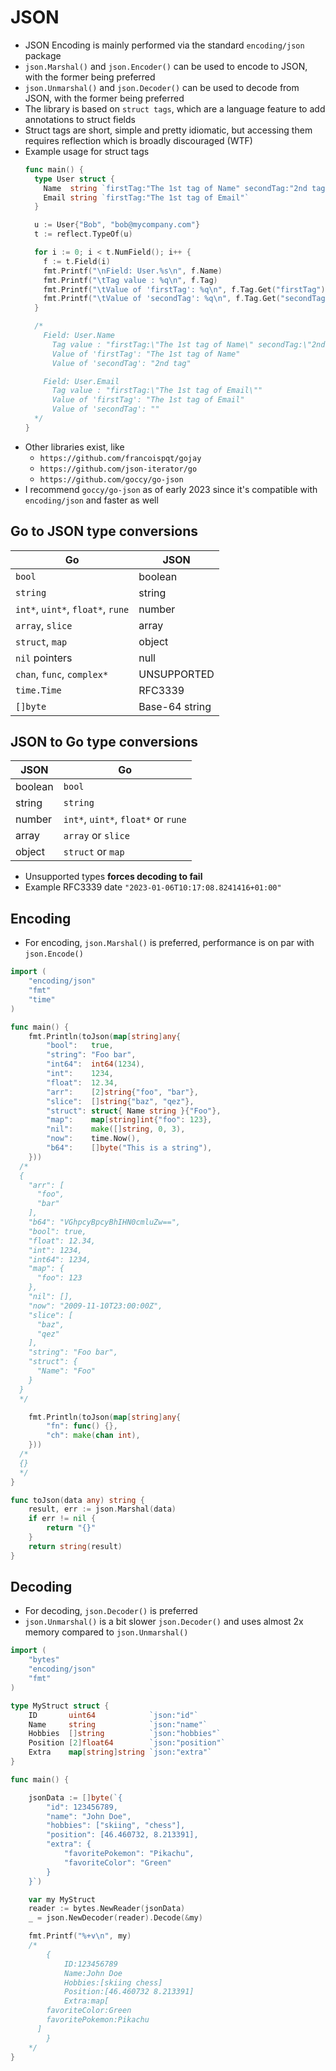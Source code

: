 # JSON

- JSON Encoding is mainly performed via the standard `encoding/json` package
- `json.Marshal()` and `json.Encoder()` can be used to encode to JSON, with the former being preferred
- `json.Unmarshal()` and `json.Decoder()` can be used to decode from JSON, with the former being preferred
- The library is based on `struct tags`, which are a language feature to add annotations to struct fields
- Struct tags are short, simple and pretty idiomatic, but accessing them requires reflection which is broadly discouraged (WTF)
- Example usage for struct tags
  ```go
  func main() {
    type User struct {
      Name  string `firstTag:"The 1st tag of Name" secondTag:"2nd tag"`
      Email string `firstTag:"The 1st tag of Email"`
    }

    u := User{"Bob", "bob@mycompany.com"}
    t := reflect.TypeOf(u)

    for i := 0; i < t.NumField(); i++ {
      f := t.Field(i)
      fmt.Printf("\nField: User.%s\n", f.Name)
      fmt.Printf("\tTag value : %q\n", f.Tag)
      fmt.Printf("\tValue of 'firstTag': %q\n", f.Tag.Get("firstTag"))
      fmt.Printf("\tValue of 'secondTag': %q\n", f.Tag.Get("secondTag"))
    }

    /*
      Field: User.Name
        Tag value : "firstTag:\"The 1st tag of Name\" secondTag:\"2nd tag\""
        Value of 'firstTag': "The 1st tag of Name"
        Value of 'secondTag': "2nd tag"

      Field: User.Email
        Tag value : "firstTag:\"The 1st tag of Email\""
        Value of 'firstTag': "The 1st tag of Email"
        Value of 'secondTag': ""
    */
  }
  ```
- Other libraries exist, like
  - `https://github.com/francoispqt/gojay`
  - `https://github.com/json-iterator/go`
  - `https://github.com/goccy/go-json`
- I recommend `goccy/go-json` as of early 2023 since it's compatible with `encoding/json` and faster as well

## Go to JSON type conversions

| Go                                | JSON           |
|-----------------------------------|----------------|
| `bool`                            | boolean        |
| `string`                          | string         |
| `int*`, `uint*`, `float*`, `rune` | number         |
| `array`, `slice`                  | array          |
| `struct`, `map`                   | object         |
| `nil` pointers                    | null           |
| `chan`, `func`, `complex*`        | UNSUPPORTED    |
| `time.Time`                       | RFC3339        |
| `[]byte`                          | Base-64 string |

## JSON to Go type conversions

| JSON    | Go                                  |
|---------|-------------------------------------|
| boolean | `bool`                              |
| string  | `string`                            |
| number  | `int*`, `uint*`, `float*` or `rune` |
| array   | `array` or `slice`                  |
| object  | `struct` or `map`                   |

- Unsupported types **forces decoding to fail**
- Example RFC3339 date `"2023-01-06T10:17:08.8241416+01:00"`

## Encoding
- For encoding, `json.Marshal()` is preferred, performance is on par with `json.Encode()`

```go
import (
	"encoding/json"
	"fmt"
	"time"
)

func main() {
	fmt.Println(toJson(map[string]any{
		"bool":   true,
		"string": "Foo bar",
		"int64":  int64(1234),
		"int":    1234,
		"float":  12.34,
		"arr":    [2]string{"foo", "bar"},
		"slice":  []string{"baz", "qez"},
		"struct": struct{ Name string }{"Foo"},
		"map":    map[string]int{"foo": 123},
		"nil":    make([]string, 0, 3),
		"now":    time.Now(),
		"b64":    []byte("This is a string"),
	}))
  /*
  {
    "arr": [
      "foo",
      "bar"
    ],
    "b64": "VGhpcyBpcyBhIHN0cmluZw==",
    "bool": true,
    "float": 12.34,
    "int": 1234,
    "int64": 1234,
    "map": {
      "foo": 123
    },
    "nil": [],
    "now": "2009-11-10T23:00:00Z",
    "slice": [
      "baz",
      "qez"
    ],
    "string": "Foo bar",
    "struct": {
      "Name": "Foo"
    }
  }
  */

	fmt.Println(toJson(map[string]any{
		"fn": func() {},
		"ch": make(chan int),
	}))
  /*
  {}
  */
}

func toJson(data any) string {
	result, err := json.Marshal(data)
	if err != nil {
		return "{}"
	}
	return string(result)
}
```

## Decoding
- For decoding, `json.Decoder()` is preferred
-  `json.Unmarshal()` is a bit slower `json.Decoder()` and uses almost 2x memory compared to `json.Unmarshal()`

```go
import (
	"bytes"
	"encoding/json"
	"fmt"
)

type MyStruct struct {
	ID       uint64            `json:"id"`
	Name     string            `json:"name"`
	Hobbies  []string          `json:"hobbies"`
	Position [2]float64        `json:"position"`
	Extra    map[string]string `json:"extra"`
}

func main() {

	jsonData := []byte(`{
		"id": 123456789,
		"name": "John Doe",
		"hobbies": ["skiing", "chess"],
		"position": [46.460732, 8.213391],
		"extra": {
			"favoritePokemon": "Pikachu",
			"favoriteColor": "Green"
		}
	}`)

	var my MyStruct
	reader := bytes.NewReader(jsonData)
	_ = json.NewDecoder(reader).Decode(&my)

	fmt.Printf("%+v\n", my)
	/*
		{
			ID:123456789
			Name:John Doe
			Hobbies:[skiing chess]
			Position:[46.460732 8.213391]
			Extra:map[
        favoriteColor:Green
        favoritePokemon:Pikachu
      ]
		}
	*/
}
```
